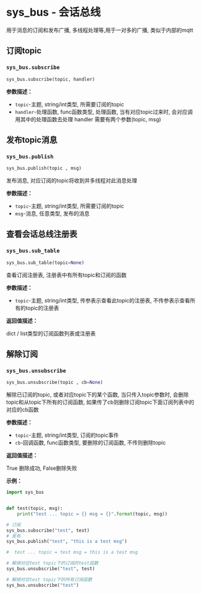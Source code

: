 # sys_bus - 会话总线

用于消息的订阅和发布广播, 多线程处理等,用于一对多的广播, 类似于内部的mqtt



## 订阅topic

### `sys_bus.subscribe`

```python
sys_bus.subscribe(topic, handler)
```

**参数描述：**

* `topic`-主题,  string/int类型, 所需要订阅的topic 
* `handler`-处理函数,  func函数类型,   处理函数, 当有对应topic过来时, 会对应调用其中的处理函数去处理 handler 需要有两个参数(topic, msg) 



## 发布topic消息

### `sys_bus.publish`

```python
sys_bus.publish(topic , msg)
```

发布消息, 对应订阅的topic将收到并多线程对此消息处理

**参数描述：**

* `topic`-主题,  string/int类型, 所需要订阅的topic 
* `msg`-消息,  任意类型,  发布的消息



## 查看会话总线注册表

### `sys_bus.sub_table`

```python
sys_bus.sub_table(topic=None)
```

查看订阅注册表, 注册表中有所有topic和订阅的函数

**参数描述：**
* `topic`-主题,  string/int类型, 传参表示查看此topic的注册表, 不传参表示查看所有的topic的注册表

**返回值描述：**

dict / list类型的订阅函数列表或注册表



## 解除订阅

### `sys_bus.unsubscribe`

```python
sys_bus.unsubscribe(topic , cb=None)
```

解除已订阅的topic, 或者对应topic下的某个函数, 当只传入topic参数时, 会删除topic和从topic下所有的订阅函数,  如果传了cb则删除订阅topic下面订阅列表中的对应的cb函数



**参数描述：**

* `topic`-主题,  string/int类型, 订阅的topic事件
* `cb`-回调函数,  func函数类型, 要删除的订阅函数, 不传则删除topic

**返回值描述：**

True 删除成功, False删除失败



**示例：**

```python
import sys_bus


def test(topic, msg):
    print("test ... topic = {} msg = {}".format(topic, msg))

# 订阅
sys_bus.subscribe("test", test)
# 发布
sys_bus.publish("test", "this is a test msg")

#  test ... topic = test msg = this is a test msg

# 解绑对应test topic下的订阅的test函数
sys_bus.unsubscribe("test", test)

# 解绑对应test topic下的所有订阅函数
sys_bus.unsubscribe("test")
```